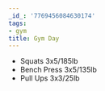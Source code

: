 ```yaml
---
_id_: '7769456084630174'
tags:
- gym
title: Gym Day
---
```


- Squats 3x5/185lb
- Bench Press 3x5/135lb
- Pull Ups 3x3/25lb


